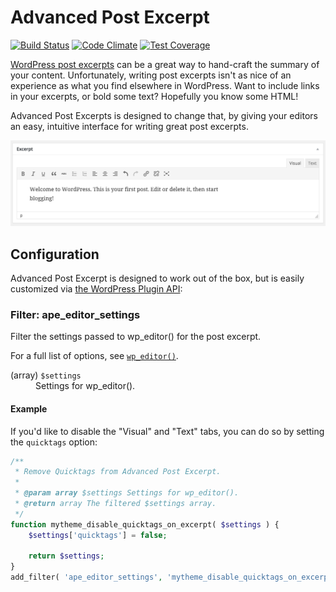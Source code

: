 # Advanced Post Excerpt

[![Build Status](https://travis-ci.org/stevegrunwell/advanced-post-excerpt.svg?branch=master)](https://travis-ci.org/stevegrunwell/advanced-post-excerpt)
[![Code Climate](https://codeclimate.com/github/stevegrunwell/advanced-post-excerpt/badges/gpa.svg)](https://codeclimate.com/github/stevegrunwell/advanced-post-excerpt)
[![Test Coverage](https://codeclimate.com/github/stevegrunwell/advanced-post-excerpt/badges/coverage.svg)](https://codeclimate.com/github/stevegrunwell/advanced-post-excerpt/coverage)

[WordPress post excerpts](https://codex.wordpress.org/Excerpt) can be a great way to hand-craft the summary of your content. Unfortunately, writing post excerpts isn't as nice of an experience as what you find elsewhere in WordPress. Want to include links in your excerpts, or bold some text? Hopefully you know some HTML!

Advanced Post Excerpts is designed to change that, by giving your editors an easy, intuitive interface for writing great post excerpts.

![A much better editing experience for post excerpts](assets/screenshot-1.png)


## Configuration

Advanced Post Excerpt is designed to work out of the box, but is easily customized via [the WordPress Plugin API](https://codex.wordpress.org/Plugin_API):

### Filter: ape_editor_settings

Filter the settings passed to wp_editor() for the post excerpt.

For a full list of options, see [`wp_editor()`](https://codex.wordpress.org/Function_Reference/wp_editor).

<dl>
	<dt>(array) <code>$settings</code></dt>
	<dd>Settings for wp_editor().</dd>
</dl>

#### Example

If you'd like to disable the "Visual" and "Text" tabs, you can do so by setting the `quicktags` option:

```php
/**
 * Remove Quicktags from Advanced Post Excerpt.
 *
 * @param array $settings Settings for wp_editor().
 * @return array The filtered $settings array.
 */
function mytheme_disable_quicktags_on_excerpt( $settings ) {
	$settings['quicktags'] = false;

	return $settings;
}
add_filter( 'ape_editor_settings', 'mytheme_disable_quicktags_on_excerpt' );
```
